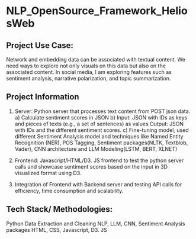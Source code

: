 # NLP_OpenSource_Framework_HeliosWeb

## Project Use Case:
Network and embedding data can be associated with textual content. We need ways to explore not only visuals on this data but also on the associated content. In social media, I am exploring features such as sentiment analysis, narrative polarization, and topic summarization.

## Project Information
1. Server: Python server that processes text content from POST json data.
a) Calculate sentiment scores in JSON
b) Input: JSON with IDs as keys and pieces of texts (e.g., a set of sentences) as values
    Output: JSON with IDs and the different sentiment scores.
c) Fine-tuning model, used different Sentiment Analysis model and techniques like Named Entity Recognition (NER), POS Tagging, Sentiment packages(NLTK, Textblob, Vader), CNN architecture and LLM Modeling(LSTM, BERT, XLNET)

2. Frontend: Javascript/HTML/D3. JS frontend to test the python server calls and showcase sentiment scores based on the input in 3D visualized format using D3.
3. Integration of Frontend with Backend server and testing API calls for efficiency, time consumption and scalability.

## Tech Stack/ Methodologies:
Python
Data Extraction and Cleaning
NLP, LLM, CNN, Sentiment Analysis packages
HTML, CSS, Javascript, D3. JS
